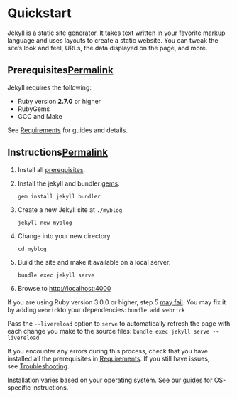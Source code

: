 # Quickstart

Jekyll is a static site generator. It takes text written in your favorite markup language and uses layouts to create a static website. You can tweak the site’s look and feel, URLs, the data displayed on the page, and more.

## Prerequisites[Permalink](https://jekyllrb.com/docs/#prerequisites "Permalink")

Jekyll requires the following:

- Ruby version **2.7.0** or higher
- RubyGems
- GCC and Make

See [Requirements](https://jekyllrb.com/docs/installation/#requirements) for guides and details.

## Instructions[Permalink](https://jekyllrb.com/docs/#instructions "Permalink")

1. Install all [prerequisites](https://jekyllrb.com/docs/installation/).
2. Install the jekyll and bundler [gems](https://jekyllrb.com/docs/ruby-101/#gems).
    
    ```
    gem install jekyll bundler
    ```
    
3. Create a new Jekyll site at `./myblog`.
    
    ```
    jekyll new myblog
    ```
    
4. Change into your new directory.
    
    ```
    cd myblog
    ```
    
5. Build the site and make it available on a local server.
    
    ```
    bundle exec jekyll serve
    ```
    
6. Browse to [http://localhost:4000](http://localhost:4000/)

If you are using Ruby version 3.0.0 or higher, step 5 [may fail](https://github.com/github/pages-gem/issues/752). You may fix it by adding `webrick`to your dependencies: `bundle add webrick`

Pass the `--livereload` option to `serve` to automatically refresh the page with each change you make to the source files: `bundle exec jekyll serve --livereload`

If you encounter any errors during this process, check that you have installed all the prerequisites in [Requirements](https://jekyllrb.com/docs/installation/#requirements). If you still have issues, see [Troubleshooting](https://jekyllrb.com/docs/troubleshooting/#configuration-problems).

Installation varies based on your operating system. See our [guides](https://jekyllrb.com/docs/installation/#guides) for OS-specific instructions.